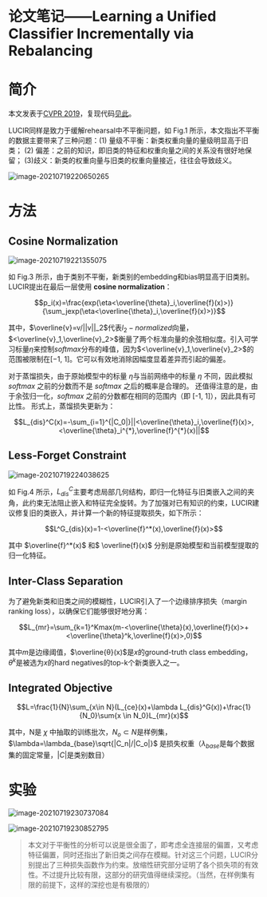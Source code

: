 # 论文笔记——Learning a Unified Classifier Incrementally via Rebalancing


# 简介

本文发表于[CVPR 2019]()，复现代码[见此](https://github.com/hshustc/CVPR19_Incremental_Learning)。

LUCIR同样是致力于缓解rehearsal中不平衡问题，如 Fig.1 所示，本文指出不平衡的数据主要带来了三种问题：(1) 量级不平衡：新类权重向量的量级明显高于旧类； (2) 偏差：之前的知识，即旧类的特征和权重向量之间的关系没有很好地保留； (3)歧义：新类的权重向量与旧类的权重向量接近，往往会导致歧义。

![image-20210719220650265](https://i.loli.net/2021/07/19/YofNtjpOh6vZ4u3.png)

# 方法

## Cosine Normalization

![image-20210719221355075](https://i.loli.net/2021/07/19/72cyeLwBpXlNSRr.png)

如 Fig.3 所示，由于类别不平衡，新类别的embedding和bias明显高于旧类别。LUCIR提出在最后一层使用 **cosine normalization**：

$$p_i(x)=\frac{exp(\eta<\overline{\theta}_i,\overline{f}(x)>)}{\sum_jexp(\eta<\overline{\theta}_i,\overline{f}(x)>)}$$

其中，$\overline{v}=v/||v||_2$代表$l_2-normalized$向量，$<\overline{v}_1,\overline{v}_2>$衡量了两个标准向量的余弦相似度。引入可学习标量$η$来控制$softmax$分布的峰值，因为$<\overline{v}_1,\overline{v}_2>$的范围被限制在[−1, 1]。它可以有效地消除因幅度显着差异而引起的偏差。

对于蒸馏损失，由于原始模型中的标量 $η$与当前网络中的标量 $η$ 不同，因此模拟 $softmax$ 之前的分数而不是 $softmax$ 之后的概率是合理的。 还值得注意的是，由于余弦归一化，$softmax$ 之前的分数都在相同的范围内（即 [-1, 1]），因此具有可比性。 形式上，蒸馏损失更新为：

$$L_{dis}^C(x)=-\sum_{i=1}^{|C_0|}||<\overline{\theta}_i,\overline{f}(x)>, <\overline{\theta}_i^{*},\overline{f}^{*}(x)||$$



## Less-Forget Constraint

![image-20210719224038625](https://i.loli.net/2021/07/19/fNjc29xYGh5iFI8.png)

如 Fig.4 所示，$L^C_{dis}$主要考虑局部几何结构，即归一化特征与旧类嵌入之间的夹角，此约束无法阻止嵌入和特征完全旋转。为了加强对已有知识的约束，LUCIR建议修复旧的类嵌入，并计算一个新的特征提取损失，如下所示：

$$L^G_{dis}(x)=1-<\overline{f}^*(x),\overline{f}(x)>$$

其中 $\overline{f}^*(x)$ 和$ \overline{f}(x)$ 分别是原始模型和当前模型提取的归一化特征。



## Inter-Class Separation

为了避免新类和旧类之间的模糊性，LUCIR引入了一个边缘排序损失（margin ranking loss），以确保它们能够很好地分离：

$$L_{mr}=\sum_{k=1}^Kmax(m-<\overline{\theta}(x),\overline{f}(x)>+<\overline{\theta}^k,\overline{f}(x)>,0)$$

其中$m$是边缘阈值，$\overline{θ}(x)$是$x$的ground-truth class embedding，$θ^k$是被选为$x$的hard negatives的top-k个新类嵌入之一。

## Integrated Objective

$$L=\frac{1}{N}\sum_{x\in N}(L_{ce}(x)+\lambda L_{dis}^G(x))+\frac{1}{N_0}\sum{x \in N_0}L_{mr}(x)$$

其中，N是 $\chi$ 中抽取的训练批次，$N_o \subset N$是样例集，$\lambda=\lambda_{base}\sqrt{|C_n|/|C_o|}$ 是损失权重（$\lambda_{base}$是每个数据集的固定常量，$|C|$是类别数目）



# 实验

![image-20210719230737084](https://i.loli.net/2021/07/19/mse5tROdSA64hWn.png)

![image-20210719230852795](https://i.loli.net/2021/07/19/BV7X4JrqWGmTOML.png)



> 本文对于平衡性的分析可以说是很全面了，即考虑全连接层的偏置，又考虑特征偏置，同时还指出了新旧类之间存在模糊。针对这三个问题，LUCIR分别提出了三种损失函数作为约束。放缩性研究部分证明了各个损失项的有效性。不过提升比较有限，这部分的研究值得继续深挖。（当然，在样例集有限的前提下，这样的深挖也是有极限的）


